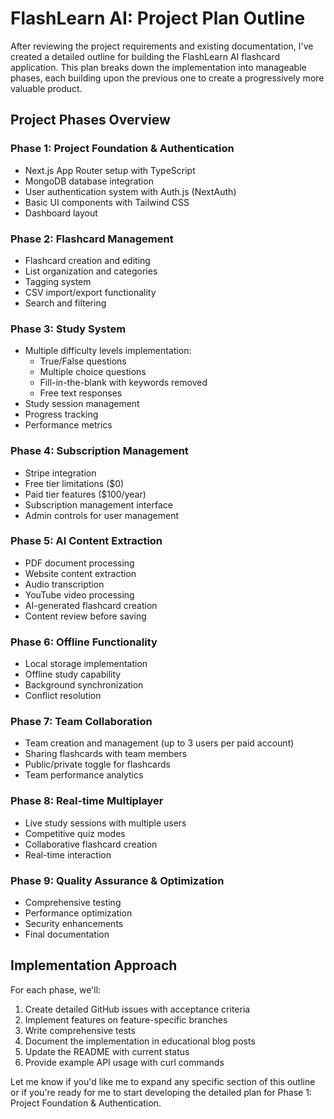 # FlashLearn AI: Project Plan Outline

After reviewing the project requirements and existing documentation, I've created a detailed outline for building the FlashLearn AI flashcard application. This plan breaks down the implementation into manageable phases, each building upon the previous one to create a progressively more valuable product.

## Project Phases Overview

### Phase 1: Project Foundation & Authentication
- Next.js App Router setup with TypeScript
- MongoDB database integration
- User authentication system with Auth.js (NextAuth)
- Basic UI components with Tailwind CSS
- Dashboard layout

### Phase 2: Flashcard Management
- Flashcard creation and editing
- List organization and categories
- Tagging system
- CSV import/export functionality
- Search and filtering

### Phase 3: Study System
- Multiple difficulty levels implementation:
  - True/False questions
  - Multiple choice questions
  - Fill-in-the-blank with keywords removed
  - Free text responses
- Study session management
- Progress tracking
- Performance metrics

### Phase 4: Subscription Management
- Stripe integration
- Free tier limitations ($0)
- Paid tier features ($100/year)
- Subscription management interface
- Admin controls for user management

### Phase 5: AI Content Extraction
- PDF document processing
- Website content extraction
- Audio transcription
- YouTube video processing
- AI-generated flashcard creation
- Content review before saving

### Phase 6: Offline Functionality
- Local storage implementation
- Offline study capability
- Background synchronization
- Conflict resolution

### Phase 7: Team Collaboration
- Team creation and management (up to 3 users per paid account)
- Sharing flashcards with team members
- Public/private toggle for flashcards
- Team performance analytics

### Phase 8: Real-time Multiplayer
- Live study sessions with multiple users
- Competitive quiz modes
- Collaborative flashcard creation
- Real-time interaction

### Phase 9: Quality Assurance & Optimization
- Comprehensive testing
- Performance optimization
- Security enhancements
- Final documentation

## Implementation Approach

For each phase, we'll:
1. Create detailed GitHub issues with acceptance criteria
2. Implement features on feature-specific branches
3. Write comprehensive tests
4. Document the implementation in educational blog posts
5. Update the README with current status
6. Provide example API usage with curl commands

Let me know if you'd like me to expand any specific section of this outline or if you're ready for me to start developing the detailed plan for Phase 1: Project Foundation & Authentication.